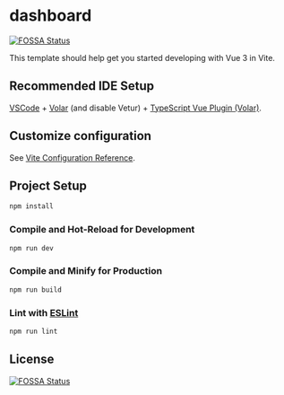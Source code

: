 # dashboard
[![FOSSA Status](https://app.fossa.com/api/projects/git%2Bgithub.com%2Fswiftwave-org%2Fdashboard.svg?type=shield)](https://app.fossa.com/projects/git%2Bgithub.com%2Fswiftwave-org%2Fdashboard?ref=badge_shield)


This template should help get you started developing with Vue 3 in Vite.

## Recommended IDE Setup

[VSCode](https://code.visualstudio.com/) + [Volar](https://marketplace.visualstudio.com/items?itemName=Vue.volar) (and disable Vetur) + [TypeScript Vue Plugin (Volar)](https://marketplace.visualstudio.com/items?itemName=Vue.vscode-typescript-vue-plugin).

## Customize configuration

See [Vite Configuration Reference](https://vitejs.dev/config/).

## Project Setup

```sh
npm install
```

### Compile and Hot-Reload for Development

```sh
npm run dev
```

### Compile and Minify for Production

```sh
npm run build
```

### Lint with [ESLint](https://eslint.org/)

```sh
npm run lint
```


## License
[![FOSSA Status](https://app.fossa.com/api/projects/git%2Bgithub.com%2Fswiftwave-org%2Fdashboard.svg?type=large)](https://app.fossa.com/projects/git%2Bgithub.com%2Fswiftwave-org%2Fdashboard?ref=badge_large)